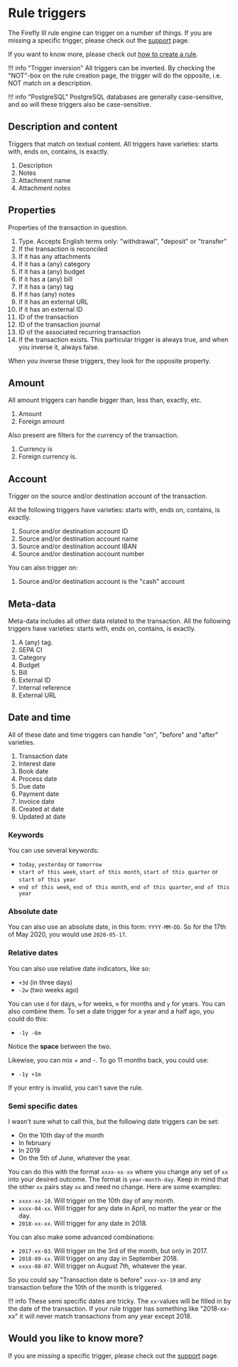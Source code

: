# Rule triggers

The Firefly III rule engine can trigger on a number of things. If you are missing a specific trigger, please check out the [support](../support.md) page.

If you want to know more, please check out [how to create a rule](../../how-to/firefly-iii/features/rules.md).

!!! info "Trigger inversion"
    All triggers can be inverted. By checking the "NOT"-box on the rule creation page, the trigger will do the opposite, i.e. NOT match on a description.


!!! info "PostgreSQL"
    PostgreSQL databases are generally case-sensitive, and so will these triggers also be case-sensitive.

## Description and content

Triggers that match on textual content. All triggers have varieties: starts with, ends on, contains, is exactly.

1. Description
2. Notes
3. Attachment name
4. Attachment notes

## Properties

Properties of the transaction in question.

1. Type. Accepts English terms only: "withdrawal", "deposit" or "transfer"
2. If the transaction is reconciled
3. If it has any attachments
4. If it has a (any) category
5. If it has a (any) budget
6. If it has a (any) bill
7. If it has a (any) tag
8. If it has (any) notes
9. If it has an external URL
10. If it has an external ID
11. ID of the transaction
12. ID of the transaction journal
13. ID of the associated recurring transaction
14. If the transaction exists. This particular trigger is always true, and when you inverse it, always false.

When you inverse these triggers, they look for the opposite property.

## Amount

All amount triggers can handle bigger than, less than, exactly, etc.

1. Amount
2. Foreign amount

Also present are filters for the currency of the transaction.

1. Currency is
2. Foreign currency is.

## Account

Trigger on the source and/or destination account of the transaction.

All the following triggers have varieties: starts with, ends on, contains, is exactly.

1. Source and/or destination account ID
2. Source and/or destination account name
3. Source and/or destination account IBAN
4. Source and/or destination account number

You can also trigger on:

1. Source and/or destination account is the "cash" account

## Meta-data

Meta-data includes all other data related to the transaction. All the following triggers have varieties: starts with, ends on, contains, is exactly.

1. A (any) tag.
2. SEPA CI
3. Category
4. Budget
5. Bill
6. External ID
7. Internal reference
8. External URL


## Date and time

All of these date and time triggers can handle "on", "before" and "after" varieties.

1. Transaction date
2. Interest date
3. Book date
4. Process date
5. Due date
6. Payment date
7. Invoice date
8. Created at date
9. Updated at date

### Keywords

You can use several keywords:

- `today`, `yesterday` or `tomorrow`
- `start of this week`, `start of this month`, `start of this quarter` or `start of this year`
- `end of this week`, `end of this month`, `end of this quarter`, `end of this year`

### Absolute date

You can also use an absolute date, in this form: `YYYY-MM-DD`. So for the 17th of May 2020, you would use `2020-05-17`.

### Relative dates

You can also use relative date indicators, like so:

- `+3d` (in three days)
- `-2w` (two weeks ago)

You can use `d` for days, `w` for weeks, `m` for months and `y` for years. You can also combine them. To set a date trigger for a year and a half ago, you could do this:

- `-1y -6m`

Notice the **space** between the two.

Likewise, you can mix + and -. To go 11 months back, you could use:

- `-1y +1m`

If your entry is invalid, you can't save the rule.

### Semi specific dates

I wasn't sure what to call this, but the following date triggers can be set:

- On the 10th day of the month
- In february
- In 2019
- On the 5th of June, whatever the year.

You can do this with the format `xxxx-xx-xx` where you change any set of `xx` into your desired outcome. The format is `year-month-day`. Keep in mind that the other `xx` pairs stay `xx` and need no change. Here are some examples:

- `xxxx-xx-10`. Will trigger on the 10th day of any month.
- `xxxx-04-xx`. Will trigger for any date in April, no matter the year or the day.
- `2018-xx-xx`. Will trigger for any date in 2018.

You can also make some advanced combinations:

- `2017-xx-03`. Will trigger on the 3rd of the month, but only in 2017.
- `2018-09-xx`. Will trigger on any day in September 2018.
- `xxxx-08-07`. Will trigger on August 7th, whatever the year.

So you could say "Transaction date is before" `xxxx-xx-10` and any transaction before the 10th of the month is triggered.

!!! info
  These semi specific dates are tricky. The `xx`-values will be filled in by the date of the transaction. If your rule trigger has something like "2018-xx-xx" it will never match transactions from any year except 2018.


## Would you like to know more?

If you are missing a specific trigger, please check out the [support](../support.md) page.
